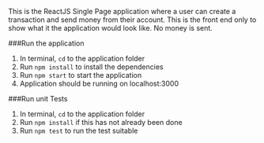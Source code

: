 This is the ReactJS Single Page application where a user can create a transaction and send money from their account.
This is the front end only to show what it the application would look like. No money is sent.

###Run the application
1. In terminal, `cd` to the application folder
2. Run `npm install` to install the dependencies
3. Run `npm start` to start the application
4. Application should be running on localhost:3000

###Run unit Tests
1. In terminal, `cd` to the application folder
2. Run `npm install` if this has not already been done
2. Run `npm test` to run the test suitable
